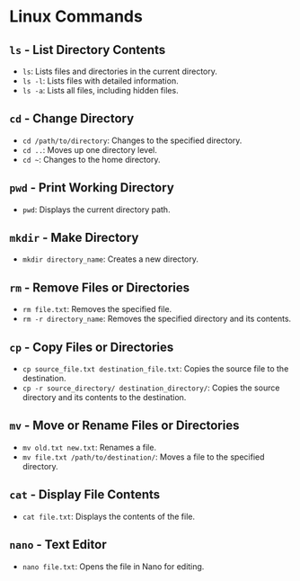 # Linux Commands

## `ls` - List Directory Contents
- `ls`: Lists files and directories in the current directory.
- `ls -l`: Lists files with detailed information.
- `ls -a`: Lists all files, including hidden files.

## `cd` - Change Directory
- `cd /path/to/directory`: Changes to the specified directory.
- `cd ..`: Moves up one directory level.
- `cd ~`: Changes to the home directory.

## `pwd` - Print Working Directory
- `pwd`: Displays the current directory path.

## `mkdir` - Make Directory
- `mkdir directory_name`: Creates a new directory.

## `rm` - Remove Files or Directories
- `rm file.txt`: Removes the specified file.
- `rm -r directory_name`: Removes the specified directory and its contents.

## `cp` - Copy Files or Directories
- `cp source_file.txt destination_file.txt`: Copies the source file to the destination.
- `cp -r source_directory/ destination_directory/`: Copies the source directory and its contents to the destination.

## `mv` - Move or Rename Files or Directories
- `mv old.txt new.txt`: Renames a file.
- `mv file.txt /path/to/destination/`: Moves a file to the specified directory.

## `cat` - Display File Contents
- `cat file.txt`: Displays the contents of the file.

## `nano` - Text Editor
- `nano file.txt`: Opens the file in Nano for editing.